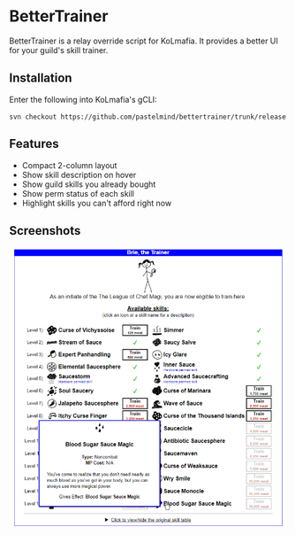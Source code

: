 # BetterTrainer

BetterTrainer is a relay override script for KoLmafia.
It provides a better UI for your guild's skill trainer.

## Installation

Enter the following into KoLmafia's gCLI:

```
svn checkout https://github.com/pastelmind/bettertrainer/trunk/release
```

## Features

- Compact 2-column layout
- Show skill description on hover
- Show guild skills you already bought
- Show perm status of each skill
- Highlight skills you can't afford right now

## Screenshots

![BetterTrainer in action](images/bettertrainer-screenshot-1.png)
